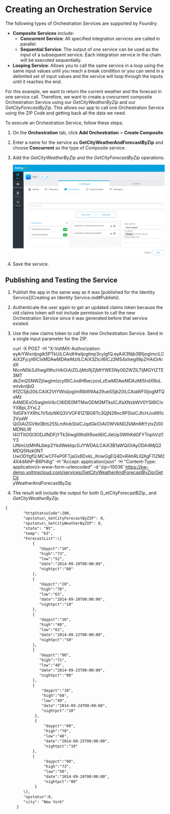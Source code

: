﻿ 

Creating an Orchestration Service
=================================

The following types of Orchestration Services are supported by Foundry:

*   **Composite Services** include:
    *   **Concurrent Service**: All specified integration services are called in parallel.
    *   **Sequential Service**: The output of one service can be used as the input of a subsequent service. Each integration service in the chain will be executed sequentially.
*   **Looping Service**: Allows you to call the same service in a loop using the same input values until you reach a break condition or you can send in a delimited set of input values and the service will loop through the inputs until it reaches the end.

For this example, we want to return the current weather and the forecast in one service call. Therefore, we want to create a concurrent composite Orchestration Service using our _GetCityWeatherByZip_ and our _GetCityForecastByZip_. This allows our app to call one Orchestration Service using the ZIP Code and getting back all the data we need.

To execute an Orchestration Service, follow these steps:

1.  On the **Orchestration** tab, click **Add Orchestration** > **Create Composite**.
2.  Enter a name for the service as **GetCityWeatherAndForecastByZip** and choose **Concurrent** as the type of Composite service.
3.  Add the _GetCityWeatherByZip_ and the _GetCityForecastByZip_ operations.
    
    ![](Resources/Images/onpremises/Orchestration.png)
    
4.  Save the service.

Publishing and Testing the Service
----------------------------------

1.  Publish the app in the same way as it was [published for the Identity Service](Creating an Identity Service.md#Publishi).
2.  Authenticate the user again to get an updated claims token because the old claims token will not include permission to call the new Orchestration Service since it was generated before that service existed.
3.  Use the new claims token to call the new Orchestration Service. Send in a single input parameter for the ZIP.
    
    curl -X POST -H "X-VoltMX-Authorization: eyAiYWxnIjogIk5PTkUiLCAidHlwIjogImp3cyIgfQ.eyAiX3Njb3BlIjogImciLC  
    AiX2FjcyI6ICIxMDAwMDAwMzIiLCAiX3ZlciI6ICJ2MS4xIiwgIl9pZHAiOiAidX  
    NlcnN0b3JlIiwgIl9hcHAiOiAiZGJjMzRjZjMtYWE5Ny00ZWZlLTljMGYtZTE3MT  
    dkZmQ5NWZjIiwgImlzcyI6ICJodHRwczovLzEwMDAwMDAzMi5hdXRoLmtvbnljbG  
    91ZC5jb20iLCAiX2VtYWlsIjogImRlbW9Aa29ueS5jb20iLCAiaWF0IjogMTQxMz  
    A4MDExOSwgImV4cCI6IDE0MTMwODM3MTksICJfaXNzbWV0YSI6ICIvYXBpL3YxL2  
    1ldGFkYXRhL1V5dzNKQ3VVOF81Z1BGRTc3QjN2Rnc9PSIsICJfcHJvdl91c2VyaW  
    QiOiAiZGVtb0Brb255LmNvbSIsICJqdGkiOiAiOWVkNDZkMmMtYzIxZi00MDNiLW  
    I4OTItOGI3ODJlNDFjYTk3IiwgIl9hdXRoeiI6ICJleUp3WlhKdGFYTnphVzl1Y3  
    lJNmUzMHNJbkp2YkdWeklqcGJYWDAiLCAiX3B1aWQiOiAyODA4MjQ2MDQ5Nzk0NT  
    UwODYgfQ.MCwCFFeP0FTjaGs6DvkL\_KnwGgEQ4DvRAhRLlQXgF7IZM24X4dAlhP-B6Pt4lg" -H "Accept: application/json" -H "Content-Type: application/x-www-form-urlencoded" -d 'zip=10036' https://kw-demo.voltmxcloud.com/services/GetCityWeatherAndForecastByZip/GetCit  
    yWeatherAndForecastByZip
    
4.  The result will include the output for both G_etCityForecastBZip_ and _GetCityWeatherByZip_.
```
{
        "httpStatusCode":200,
        "opstatus\_GetCityForecastByZIP": 0,
        "opstatus\_GetCityWeatherByZIP": 0,
        "state": "NY",
        "temp": "63",
        "ForecastList":\[
            {
               "daypct":"10",
               "high":"73",
               "low":"52",
               "date":"2014-09-20T00:00:00",
               "nightpct":"00"
            },
            {
               "daypct":"20",
               "high":"78",
               "low":"63",
               "date":"2014-09-20T00:00:00",
               "nightpct":"10"
            },
            {
               "daypct":"10",
               "high":"68",
               "low":"61",
               "date":"2014-09-22T00:00:00",
               "nightpct":"50"
            },
            {
               "daypct":"00",
               "high":"71",
               "low":"48",
               "date":"2014-09-23T00:00:00",
               "nightpct":"00"
            },
            {
                "daypct":"10",
                "high":"68",
                "low":"49",
                "date":"2014-09-24T00:00:00",
                "nightpct":"10"
             },
             {
                 "daypct":"00",
                 "high":"70",
                 "low":"48",
                 "date":"2014-09-25T00:00:00",
                 "nightpct":"10"
            },
            {
                 "daypct":"00",
                 "high":"73",
                 "low":"50",
                 "date":"2014-09-26T00:00:00",
                 "nightpct":"00"
             }
        \],
        "opstatus":0,
        "city": "New York"
     }
```
